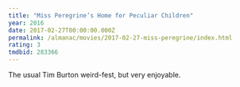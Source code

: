 ```yaml
---
title: "Miss Peregrine’s Home for Peculiar Children"
year: 2016
date: 2017-02-27T00:00:00.000Z
permalink: /almanac/movies/2017-02-27-miss-peregrine/index.html
rating: 3
tmdbid: 283366
---
```


The usual Tim Burton weird-fest, but very enjoyable.